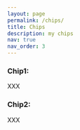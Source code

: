 ```yaml
---
layout: page
permalink: /chips/
title: Chips
description: my chips
nav: true
nav_order: 3
---
```


### Chip1:

XXX

### Chip2:
XXX

